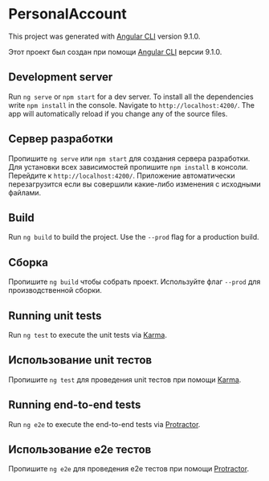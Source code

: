 # PersonalAccount

This project was generated with [Angular CLI](https://github.com/angular/angular-cli) version 9.1.0.

Этот проект был создан при помощи [Angular CLI](https://github.com/angular/angular-cli) версии 9.1.0.

## Development server

Run `ng serve` or `npm start` for a dev server. To install all the dependencies write `npm install` in the console. Navigate to `http://localhost:4200/`. The app will automatically reload if you change any of the source files.

## Сервер разработки

Пропишите `ng serve` или `npm start` для создания сервера разработки. Для установки всех зависимостей пропишите `npm install` в консоли. Перейдите к `http://localhost:4200/`. Приложение автоматически перезагрузится если вы совершили какие-либо изменения с исходными файлами.

## Build

Run `ng build` to build the project. Use the `--prod` flag for a production build.

## Сборка

Пропишите `ng build` чтобы собрать проект. Используйте флаг `--prod` для производственной сборки.

## Running unit tests

Run `ng test` to execute the unit tests via [Karma](https://karma-runner.github.io).

## Использование unit тестов

Пропишите `ng test` для проведения unit тестов при помощи [Karma](https://karma-runner.github.io).

## Running end-to-end tests

Run `ng e2e` to execute the end-to-end tests via [Protractor](http://www.protractortest.org/).

## Использование e2e тестов

Пропишите `ng e2e` для проведения e2e тестов при помощи [Protractor](http://www.protractortest.org/).
